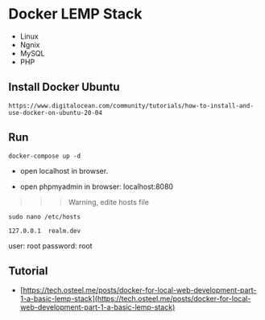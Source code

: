 # Docker LEMP Stack

- Linux
- Ngnix
- MySQL
- PHP

## Install Docker Ubuntu

    https://www.digitalocean.com/community/tutorials/how-to-install-and-use-docker-on-ubuntu-20-04

## Run

    docker-compose up -d

- open localhost in browser.

- open phpmyadmin in browser: localhost:8080


>>> Warning, edite hosts file

    sudo nano /etc/hosts

    127.0.0.1  realm.dev

user: root
password: root

## Tutorial

- [https://tech.osteel.me/posts/docker-for-local-web-development-part-1-a-basic-lemp-stack](https://tech.osteel.me/posts/docker-for-local-web-development-part-1-a-basic-lemp-stack)
